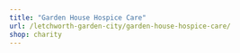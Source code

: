 ```yaml
---
title: "Garden House Hospice Care"
url: /letchworth-garden-city/garden-house-hospice-care/
shop: charity
---
```

